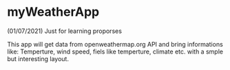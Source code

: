# myWeatherApp
(01/07/2021)
Just for learning proporses

This app will get data from openweathermap.org API and bring informations like: Temperture, wind speed, fiels like temperture, climate etc. with a smple but interesting layout.

